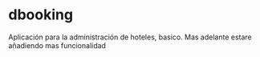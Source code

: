 # dbooking
Aplicación para la administración de hoteles, basico.
Mas adelante estare añadiendo mas funcionalidad
